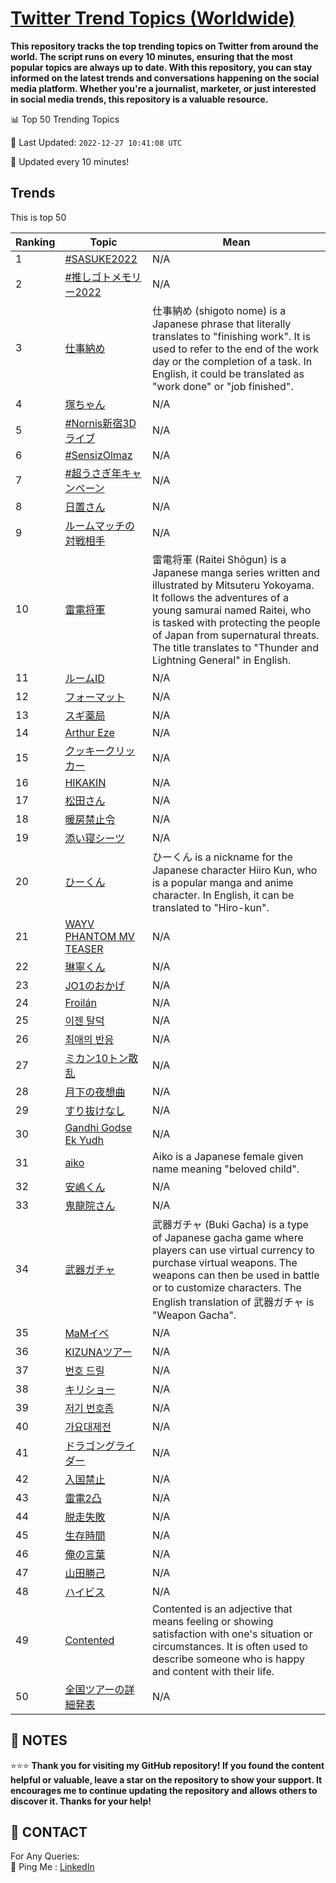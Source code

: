 [Twitter Trend Topics (Worldwide)](https://github.com/ErcinDedeoglu/Twitter-Trend-Topics)
==========

**This repository tracks the top trending topics on Twitter from around the world. 
The script runs on every 10 minutes, ensuring that the most popular topics are always up to date. 
With this repository, you can stay informed on the latest trends and conversations happening on the social media platform. 
Whether you're a journalist, marketer, or just interested in social media trends, this repository is a valuable resource.**


📊 Top 50 Trending Topics

📆 Last Updated: `2022-12-27 10:41:08 UTC`

🔧 Updated every 10 minutes!


## Trends

This is top 50

| Ranking | Topic | Mean |
| ------- | ------------ | ------------ |
| 1 | [#SASUKE2022](http://twitter.com/search?q=%23SASUKE2022) | N/A |
| 2 | [#推しゴトメモリー2022](http://twitter.com/search?q=%23%e6%8e%a8%e3%81%97%e3%82%b4%e3%83%88%e3%83%a1%e3%83%a2%e3%83%aa%e3%83%bc2022) | N/A |
| 3 | [仕事納め](http://twitter.com/search?q=%e4%bb%95%e4%ba%8b%e7%b4%8d%e3%82%81) | 仕事納め (shigoto nome) is a Japanese phrase that literally translates to "finishing work". It is used to refer to the end of the work day or the completion of a task. In English, it could be translated as "work done" or "job finished". |
| 4 | [塚ちゃん](http://twitter.com/search?q=%e5%a1%9a%e3%81%a1%e3%82%83%e3%82%93) | N/A |
| 5 | [#Nornis新宿3Dライブ](http://twitter.com/search?q=%23Nornis%e6%96%b0%e5%ae%bf3D%e3%83%a9%e3%82%a4%e3%83%96) | N/A |
| 6 | [#SensizOlmaz](http://twitter.com/search?q=%23SensizOlmaz) | N/A |
| 7 | [#超うさぎ年キャンペーン](http://twitter.com/search?q=%23%e8%b6%85%e3%81%86%e3%81%95%e3%81%8e%e5%b9%b4%e3%82%ad%e3%83%a3%e3%83%b3%e3%83%9a%e3%83%bc%e3%83%b3) | N/A |
| 8 | [日置さん](http://twitter.com/search?q=%e6%97%a5%e7%bd%ae%e3%81%95%e3%82%93) | N/A |
| 9 | [ルームマッチの対戦相手](http://twitter.com/search?q=%e3%83%ab%e3%83%bc%e3%83%a0%e3%83%9e%e3%83%83%e3%83%81%e3%81%ae%e5%af%be%e6%88%a6%e7%9b%b8%e6%89%8b) | N/A |
| 10 | [雷電将軍](http://twitter.com/search?q=%e9%9b%b7%e9%9b%bb%e5%b0%86%e8%bb%8d) | 雷電将軍 (Raitei Shōgun) is a Japanese manga series written and illustrated by Mitsuteru Yokoyama. It follows the adventures of a young samurai named Raitei, who is tasked with protecting the people of Japan from supernatural threats. The title translates to "Thunder and Lightning General" in English. |
| 11 | [ルームID](http://twitter.com/search?q=%e3%83%ab%e3%83%bc%e3%83%a0ID) | N/A |
| 12 | [フォーマット](http://twitter.com/search?q=%e3%83%95%e3%82%a9%e3%83%bc%e3%83%9e%e3%83%83%e3%83%88) | N/A |
| 13 | [スギ薬局](http://twitter.com/search?q=%e3%82%b9%e3%82%ae%e8%96%ac%e5%b1%80) | N/A |
| 14 | [Arthur Eze](http://twitter.com/search?q=Arthur+Eze) | N/A |
| 15 | [クッキークリッカー](http://twitter.com/search?q=%e3%82%af%e3%83%83%e3%82%ad%e3%83%bc%e3%82%af%e3%83%aa%e3%83%83%e3%82%ab%e3%83%bc) | N/A |
| 16 | [HIKAKIN](http://twitter.com/search?q=HIKAKIN) | N/A |
| 17 | [松田さん](http://twitter.com/search?q=%e6%9d%be%e7%94%b0%e3%81%95%e3%82%93) | N/A |
| 18 | [暖房禁止令](http://twitter.com/search?q=%e6%9a%96%e6%88%bf%e7%a6%81%e6%ad%a2%e4%bb%a4) | N/A |
| 19 | [添い寝シーツ](http://twitter.com/search?q=%e6%b7%bb%e3%81%84%e5%af%9d%e3%82%b7%e3%83%bc%e3%83%84) | N/A |
| 20 | [ひーくん](http://twitter.com/search?q=%e3%81%b2%e3%83%bc%e3%81%8f%e3%82%93) | ひーくん is a nickname for the Japanese character Hiiro Kun, who is a popular manga and anime character. In English, it can be translated to "Hiro-kun". |
| 21 | [WAYV PHANTOM MV TEASER](http://twitter.com/search?q=WAYV+PHANTOM+MV+TEASER) | N/A |
| 22 | [琳寧くん](http://twitter.com/search?q=%e7%90%b3%e5%af%a7%e3%81%8f%e3%82%93) | N/A |
| 23 | [JO1のおかげ](http://twitter.com/search?q=JO1%e3%81%ae%e3%81%8a%e3%81%8b%e3%81%92) | N/A |
| 24 | [Froilán](http://twitter.com/search?q=Froil%c3%a1n) | N/A |
| 25 | [이젠 탈덕](http://twitter.com/search?q=%ec%9d%b4%ec%a0%a0+%ed%83%88%eb%8d%95) | N/A |
| 26 | [최애의 반응](http://twitter.com/search?q=%ec%b5%9c%ec%95%a0%ec%9d%98+%eb%b0%98%ec%9d%91) | N/A |
| 27 | [ミカン10トン散乱](http://twitter.com/search?q=%e3%83%9f%e3%82%ab%e3%83%b310%e3%83%88%e3%83%b3%e6%95%a3%e4%b9%b1) | N/A |
| 28 | [月下の夜想曲](http://twitter.com/search?q=%e6%9c%88%e4%b8%8b%e3%81%ae%e5%a4%9c%e6%83%b3%e6%9b%b2) | N/A |
| 29 | [すり抜けなし](http://twitter.com/search?q=%e3%81%99%e3%82%8a%e6%8a%9c%e3%81%91%e3%81%aa%e3%81%97) | N/A |
| 30 | [Gandhi Godse Ek Yudh](http://twitter.com/search?q=Gandhi+Godse+Ek+Yudh) | N/A |
| 31 | [aiko](http://twitter.com/search?q=aiko) | Aiko is a Japanese female given name meaning "beloved child". |
| 32 | [安嶋くん](http://twitter.com/search?q=%e5%ae%89%e5%b6%8b%e3%81%8f%e3%82%93) | N/A |
| 33 | [鬼龍院さん](http://twitter.com/search?q=%e9%ac%bc%e9%be%8d%e9%99%a2%e3%81%95%e3%82%93) | N/A |
| 34 | [武器ガチャ](http://twitter.com/search?q=%e6%ad%a6%e5%99%a8%e3%82%ac%e3%83%81%e3%83%a3) | 武器ガチャ (Buki Gacha) is a type of Japanese gacha game where players can use virtual currency to purchase virtual weapons. The weapons can then be used in battle or to customize characters. The English translation of 武器ガチャ is "Weapon Gacha". |
| 35 | [MaMイベ](http://twitter.com/search?q=MaM%e3%82%a4%e3%83%99) | N/A |
| 36 | [KIZUNAツアー](http://twitter.com/search?q=KIZUNA%e3%83%84%e3%82%a2%e3%83%bc) | N/A |
| 37 | [번호 드릴](http://twitter.com/search?q=%eb%b2%88%ed%98%b8+%eb%93%9c%eb%a6%b4) | N/A |
| 38 | [キリショー](http://twitter.com/search?q=%e3%82%ad%e3%83%aa%e3%82%b7%e3%83%a7%e3%83%bc) | N/A |
| 39 | [저기 번호좀](http://twitter.com/search?q=%ec%a0%80%ea%b8%b0+%eb%b2%88%ed%98%b8%ec%a2%80) | N/A |
| 40 | [가요대제전](http://twitter.com/search?q=%ea%b0%80%ec%9a%94%eb%8c%80%ec%a0%9c%ec%a0%84) | N/A |
| 41 | [ドラゴングライダー](http://twitter.com/search?q=%e3%83%89%e3%83%a9%e3%82%b4%e3%83%b3%e3%82%b0%e3%83%a9%e3%82%a4%e3%83%80%e3%83%bc) | N/A |
| 42 | [入国禁止](http://twitter.com/search?q=%e5%85%a5%e5%9b%bd%e7%a6%81%e6%ad%a2) | N/A |
| 43 | [雷電2凸](http://twitter.com/search?q=%e9%9b%b7%e9%9b%bb2%e5%87%b8) | N/A |
| 44 | [脱走失敗](http://twitter.com/search?q=%e8%84%b1%e8%b5%b0%e5%a4%b1%e6%95%97) | N/A |
| 45 | [生存時間](http://twitter.com/search?q=%e7%94%9f%e5%ad%98%e6%99%82%e9%96%93) | N/A |
| 46 | [俺の言葉](http://twitter.com/search?q=%e4%bf%ba%e3%81%ae%e8%a8%80%e8%91%89) | N/A |
| 47 | [山田勝己](http://twitter.com/search?q=%e5%b1%b1%e7%94%b0%e5%8b%9d%e5%b7%b1) | N/A |
| 48 | [ハイビス](http://twitter.com/search?q=%e3%83%8f%e3%82%a4%e3%83%93%e3%82%b9) | N/A |
| 49 | [Contented](http://twitter.com/search?q=Contented) | Contented is an adjective that means feeling or showing satisfaction with one's situation or circumstances. It is often used to describe someone who is happy and content with their life. |
| 50 | [全国ツアーの詳細発表](http://twitter.com/search?q=%e5%85%a8%e5%9b%bd%e3%83%84%e3%82%a2%e3%83%bc%e3%81%ae%e8%a9%b3%e7%b4%b0%e7%99%ba%e8%a1%a8) | N/A |




## 📝 NOTES

⭐⭐⭐ **Thank you for visiting my GitHub repository! If you found the content helpful or valuable, leave a star on the repository to show your support. It encourages me to continue updating the repository and allows others to discover it. Thanks for your help!**

## 📨 CONTACT

 For Any Queries:  
            🏓 Ping Me : [LinkedIn](https://www.linkedin.com/in/ercindedeoglu/)